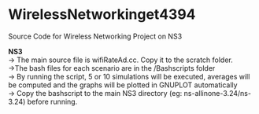 # WirelessNetworkinget4394
Source Code for Wireless Networking Project on NS3

<b>NS3</b></br>
-> The main source file is wifiRateAd.cc. Copy it to the scratch folder. </br>
->The bash files for each scenario are in the /Bashscripts folder</br>
-> By running the script, 5 or 10 simulations will be executed, averages will be computed and the graphs will be plotted in GNUPLOT automatically</br>
-> Copy the bashscript to the main NS3 directory (eg: ns-allinone-3.24/ns-3.24) before running. </br>

